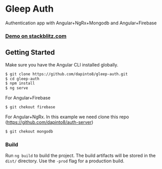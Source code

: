 # Gleep Auth

Authentication app with Angular+NgRx+Mongodb and Angular+Firebase
### [Demo on stackblitz.com](https://gleep-auth.stackblitz.io/auth)

## Getting Started

Make sure you have the Angular CLI installed globally.

```sh
$ git clone https://github.com/dapinto8/gleep-auth.git
$ cd gleep-auth
$ npm install
$ ng serve
```
For Angular+Firebase
```sh
$ git chekout firebase
```
For Angular+NgRx. In this example we need clone this repo (https://github.com/dapinto8/auth-server)
```sh
$ git chekout mongodb
```
### Build

Run `ng build` to build the project. The build artifacts will be stored in the `dist/` directory. Use the `-prod` flag for a production build.

